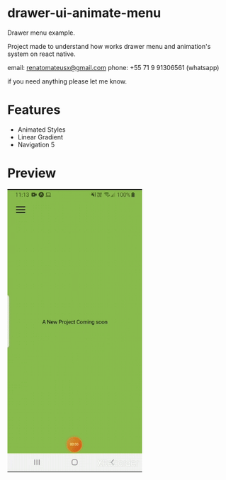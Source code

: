 ﻿# drawer-ui-animate-menu

Drawer menu example.

Project made to understand how works drawer menu and animation's system on react native.

email: renatomateusx@gmail.com
phone: +55 71 9 91306561 (whatsapp)

if you need anything please let me know.

# Features
 
* Animated Styles
* Linear Gradient
* Navigation 5

# Preview
 
![Screenshot](gifDrawerAnimated.gif)
